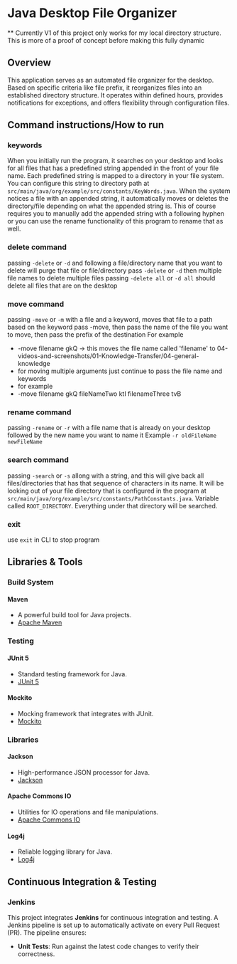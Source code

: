 # Java Desktop File Organizer

** Currently V1 of this project only works for my local directory structure. This is more of a proof of concept before making this fully dynamic

## Overview
This application serves as an automated file organizer for the desktop. Based on specific criteria like file prefix, it reorganizes files into an established directory structure. It operates within defined hours, provides notifications for exceptions, and offers flexibility through configuration files.

## Command instructions/How to run

### keywords
When you initially run the program, it searches on your desktop and looks for all files that has a predefined string appended in the front of your file name. Each predefined string is mapped to a directory in your file system. You can configure this string to directory path at `src/main/java/org/example/src/constants/KeyWords.java`. When the system notices a file with an appended string, it automatically moves or deletes the directory/file depending on what the appended string is. This of course requires you to manually add the appended string with a following hyphen or you can use the rename functionality of this program to rename that as well.

### delete command
passing `-delete` or `-d` and following a file/directory name that you want to delete will purge that file or file/directory
pass `-delete` or `-d` then multiple file names to delete multiple files
passing `-delete all` or `-d all` should delete all files that are on the desktop

### move command
passing `-move` or `-m` with a file and a keyword, moves that file to a path based on the keyword
pass -move, then pass the name of the file you want to move, then pass the prefix of the destination
  For example
 * -move filename gkQ   -> this moves the file name called 'filename' to 04-videos-and-screenshots/01-Knowledge-Transfer/04-general-knowledge
 * for moving multiple arguments just continue to pass the file name and keywords
 * for example
 * -move filename gkQ fileNameTwo ktI filenameThree tvB

### rename command
passing `-rename` or `-r` with a file name that is already on your desktop followed by the new name you want to name it
Example `-r oldFileName newFileName`

### search command
passing `-search` or `-s` allong with a string, and this will give back all files/directories that has that sequence of characters in its name. It will be looking out of your file directory that is configured in the program at `src/main/java/org/example/src/constants/PathConstants.java`. Variable called `ROOT_DIRECTORY`. Everything under that directory will be searched.

### exit
use `exit` in CLI to stop program
     
## Libraries & Tools

### Build System

#### Maven
- A powerful build tool for Java projects.
- [Apache Maven](https://maven.apache.org/)

### Testing

#### JUnit 5
- Standard testing framework for Java.
- [JUnit 5](https://junit.org/junit5/)

#### Mockito
- Mocking framework that integrates with JUnit.
- [Mockito](https://site.mockito.org/)

### Libraries

#### Jackson
- High-performance JSON processor for Java.
- [Jackson](https://github.com/FasterXML/jackson)

#### Apache Commons IO
- Utilities for IO operations and file manipulations.
- [Apache Commons IO](https://commons.apache.org/proper/commons-io/)

#### Log4j
- Reliable logging library for Java.
- [Log4j](https://logging.apache.org/log4j/2.x/)

## Continuous Integration & Testing

### Jenkins

This project integrates **Jenkins** for continuous integration and testing. A Jenkins pipeline is set up to automatically activate on every Pull Request (PR). The pipeline ensures:
- **Unit Tests**: Run against the latest code changes to verify their correctness.
